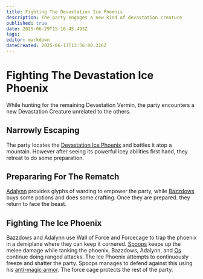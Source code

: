```yaml
---
title: Fighting The Devastation Ice Phoenix
description: The party engages a new kind of devastation creature
published: true
date: 2025-06-29T15:16:45.493Z
tags: 
editor: markdown
dateCreated: 2025-06-17T13:56:00.316Z
---
```


# Fighting The Devastation Ice Phoenix
While hunting for the remaining Devastation Vermin, the party encounters a new Devastation Creature unrelated to the others.

## Narrowly Escaping 
The party locates the [Devastation Ice Phoenix](/characters/devastation-ice-phoenix) and battles it atop a mountain. However after seeing its powerful icey abilities first hand, they retreat to do some preparation.


## Prepararing For The Rematch
[Adalynn](/characters/adalynn) provides glyphs of warding to empower the party, while [Bazzdows](/characters/bazzdos) buys some potions and does some crafting. Once they are prepared. they return to face the beast.


## Fighting The Ice Phoenix
Bazzdows and Adalynn use Wall of Force and Forcecage to trap the phoenix in a demiplane where they can keep it cornered. [Spoops](/characters/spoops) keeps up the melee damage while tanking the phoenix, Bazzdows, Adalynn, and [Os](/characters/os) continue doing ranged attacks. The Ice Phoenix attempts to continuously freeze and shatter the party. Spoops manages to defend against this using his [anti-magic armor](/items/Anti-Magic-Armor). The force cage protects the rest of the party. 